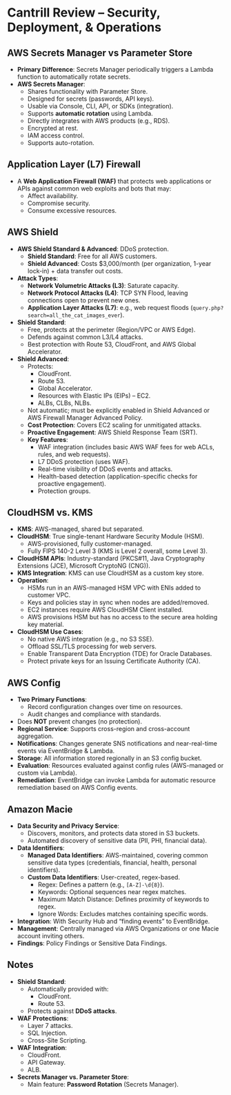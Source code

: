 # Cantrill Review – Security, Deployment, & Operations

## AWS Secrets Manager vs Parameter Store
- **Primary Difference**: Secrets Manager periodically triggers a Lambda function to automatically rotate secrets.
- **AWS Secrets Manager**:
  - Shares functionality with Parameter Store.
  - Designed for secrets (passwords, API keys).
  - Usable via Console, CLI, API, or SDKs (integration).
  - Supports **automatic rotation** using Lambda.
  - Directly integrates with AWS products (e.g., RDS).
  - Encrypted at rest.
  - IAM access control.
  - Supports auto-rotation.

## Application Layer (L7) Firewall
- A **Web Application Firewall (WAF)** that protects web applications or APIs against common web exploits and bots that may:
  - Affect availability.
  - Compromise security.
  - Consume excessive resources.

## AWS Shield
- **AWS Shield Standard & Advanced**: DDoS protection.
  - **Shield Standard**: Free for all AWS customers.
  - **Shield Advanced**: Costs $3,000/month (per organization, 1-year lock-in) + data transfer out costs.
- **Attack Types**:
  - **Network Volumetric Attacks (L3)**: Saturate capacity.
  - **Network Protocol Attacks (L4)**: TCP SYN Flood, leaving connections open to prevent new ones.
  - **Application Layer Attacks (L7)**: e.g., web request floods (`query.php?search=all_the_cat_images_ever`).
- **Shield Standard**:
  - Free, protects at the perimeter (Region/VPC or AWS Edge).
  - Defends against common L3/L4 attacks.
  - Best protection with Route 53, CloudFront, and AWS Global Accelerator.
- **Shield Advanced**:
  - Protects:
    - CloudFront.
    - Route 53.
    - Global Accelerator.
    - Resources with Elastic IPs (EIPs) – EC2.
    - ALBs, CLBs, NLBs.
  - Not automatic; must be explicitly enabled in Shield Advanced or AWS Firewall Manager Advanced Policy.
  - **Cost Protection**: Covers EC2 scaling for unmitigated attacks.
  - **Proactive Engagement**: AWS Shield Response Team (SRT).
  - **Key Features**:
    - WAF integration (includes basic AWS WAF fees for web ACLs, rules, and web requests).
    - L7 DDoS protection (uses WAF).
    - Real-time visibility of DDoS events and attacks.
    - Health-based detection (application-specific checks for proactive engagement).
    - Protection groups.

## CloudHSM vs. KMS
- **KMS**: AWS-managed, shared but separated.
- **CloudHSM**: True single-tenant Hardware Security Module (HSM).
  - AWS-provisioned, fully customer-managed.
  - Fully FIPS 140-2 Level 3 (KMS is Level 2 overall, some Level 3).
- **CloudHSM APIs**: Industry-standard (PKCS#11, Java Cryptography Extensions (JCE), Microsoft CryptoNG (CNG)).
- **KMS Integration**: KMS can use CloudHSM as a custom key store.
- **Operation**:
  - HSMs run in an AWS-managed HSM VPC with ENIs added to customer VPC.
  - Keys and policies stay in sync when nodes are added/removed.
  - EC2 instances require AWS CloudHSM Client installed.
  - AWS provisions HSM but has no access to the secure area holding key material.
- **CloudHSM Use Cases**:
  - No native AWS integration (e.g., no S3 SSE).
  - Offload SSL/TLS processing for web servers.
  - Enable Transparent Data Encryption (TDE) for Oracle Databases.
  - Protect private keys for an Issuing Certificate Authority (CA).

## AWS Config
- **Two Primary Functions**:
  - Record configuration changes over time on resources.
  - Audit changes and compliance with standards.
- Does **NOT** prevent changes (no protection).
- **Regional Service**: Supports cross-region and cross-account aggregation.
- **Notifications**: Changes generate SNS notifications and near-real-time events via EventBridge & Lambda.
- **Storage**: All information stored regionally in an S3 config bucket.
- **Evaluation**: Resources evaluated against config rules (AWS-managed or custom via Lambda).
- **Remediation**: EventBridge can invoke Lambda for automatic resource remediation based on AWS Config events.

## Amazon Macie
- **Data Security and Privacy Service**:
  - Discovers, monitors, and protects data stored in S3 buckets.
  - Automated discovery of sensitive data (PII, PHI, financial data).
- **Data Identifiers**:
  - **Managed Data Identifiers**: AWS-maintained, covering common sensitive data types (credentials, financial, health, personal identifiers).
  - **Custom Data Identifiers**: User-created, regex-based.
    - Regex: Defines a pattern (e.g., `[A-Z]-\d{8}`).
    - Keywords: Optional sequences near regex matches.
    - Maximum Match Distance: Defines proximity of keywords to regex.
    - Ignore Words: Excludes matches containing specific words.
- **Integration**: With Security Hub and “finding events” to EventBridge.
- **Management**: Centrally managed via AWS Organizations or one Macie account inviting others.
- **Findings**: Policy Findings or Sensitive Data Findings.

## Notes
- **Shield Standard**:
  - Automatically provided with:
    - CloudFront.
    - Route 53.
  - Protects against **DDoS attacks**.
- **WAF Protections**:
  - Layer 7 attacks.
  - SQL Injection.
  - Cross-Site Scripting.
- **WAF Integration**:
  - CloudFront.
  - API Gateway.
  - ALB.
- **Secrets Manager vs. Parameter Store**:
  - Main feature: **Password Rotation** (Secrets Manager).